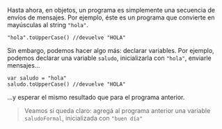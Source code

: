 Hasta ahora, en objetos, un programa es simplemente una secuencia de envíos de mensajes. Por ejemplo, éste es un programa que convierte en mayúsculas al string `"hola"`. 

```wollok
"hola".toUpperCase() //devuelve "HOLA"
```

Sin embargo, podemos hacer algo más: declarar variables. Por ejemplo, podemos declarar una variable `saludo`, inicializarla con `"hola"`, enviarle mensajes...

```wollok
var saludo = "hola"
saludo.toUpperCase() //devuelve "HOLA"
```

...y esperar el mismo resultado que para el programa anterior. 

> Veamos si queda claro: agregá al programa anterior una variable `saludoFormal`, inicializada con `"buen día"`
> 

